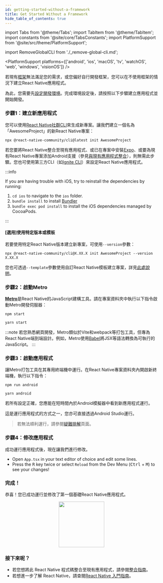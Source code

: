 ```yaml
---
id: getting-started-without-a-framework
title: Get Started Without a Framework
hide_table_of_contents: true
---
```


import Tabs from '@theme/Tabs';
import TabItem from '@theme/TabItem';
import constants from '@site/core/TabsConstants';
import PlatformSupport from '@site/src/theme/PlatformSupport';

import RemoveGlobalCLI from './\_remove-global-cli.md';

<PlatformSupport platforms={['android', 'ios', 'macOS', 'tv', 'watchOS', 'web', 'windows', 'visionOS']} />

若現有[框架](/architecture/glossary#react-native-framework)無法滿足您的需求，或您偏好自行開發框架，您可以在不使用框架的情況下建立React Native應用程式。

為此，您需要先[設定開發環境](set-up-your-environment)。完成環境設定後，請按照以下步驟建立應用程式並開始開發。

### 步驟1：建立新應用程式

<RemoveGlobalCLI />

您可以使用[React Native社群CLI](https://github.com/react-native-community/cli)來生成新專案。讓我們建立一個名為「AwesomeProject」的新React Native專案：

```shell
npx @react-native-community/cli@latest init AwesomeProject
```

若您要將React Native整合至現有應用程式、或已在專案中安裝[Expo](https://docs.expo.dev/bare/installing-expo-modules/)、或要為現有React Native專案添加Android支援（參見[與現有應用程式整合](integration-with-existing-apps.md)），則無需此步驟。您也可使用第三方CLI（如[Ignite CLI](https://github.com/infinitered/ignite)）來設定React Native應用程式。

:::info

If you are having trouble with iOS, try to reinstall the dependencies by running:

1. `cd ios` to navigate to the `ios` folder.
2. `bundle install` to install [Bundler](https://bundler.io/)
3. `bundle exec pod install` to install the iOS dependencies managed by CocoaPods.

:::

#### [選用]使用特定版本或模板

若要使用特定React Native版本建立新專案，可使用`--version`參數：

```shell
npx @react-native-community/cli@X.XX.X init AwesomeProject --version X.XX.X
```

您也可透過`--template`參數使用自訂React Native模板建立專案，詳見[此處說明](https://github.com/react-native-community/cli/blob/main/docs/init.md#initializing-project-with-custom-template)。

### 步驟2：啟動Metro

[**Metro**](https://metrobundler.dev/)是React Native的JavaScript建構工具。請在專案資料夾中執行以下指令啟動Metro開發伺服器：

<Tabs groupId="package-manager" queryString defaultValue={constants.defaultPackageManager} values={constants.packageManagers}>
<TabItem value="npm">

```shell
npm start
```

</TabItem>
<TabItem value="yarn">

```shell
yarn start
```

</TabItem>
</Tabs>

:::note
若您熟悉網頁開發，Metro類似於Vite和webpack等打包工具，但專為React Native端到端設計。例如，Metro使用[Babel](https://babel.dev/)將JSX等語法轉換為可執行的JavaScript。
:::

### 步驟3：啟動應用程式

讓Metro打包工具在其專用終端機中運行。在React Native專案資料夾內開啟新終端機，執行以下指令：

<Tabs groupId="package-manager" queryString defaultValue={constants.defaultPackageManager} values={constants.packageManagers}>
<TabItem value="npm">

```shell
npm run android
```

</TabItem>
<TabItem value="yarn">

```shell
yarn android
```

</TabItem>
</Tabs>

若所有設定正確，您應能在短時間內於Android模擬器中看到新應用程式運行。

這是運行應用程式的方式之一，您亦可直接透過Android Studio運行。

> 若無法順利運行，請參閱[疑難排解](troubleshooting.md)頁面。

### 步驟4：修改應用程式

成功運行應用程式後，現在讓我們進行修改。

- Open `App.tsx` in your text editor of choice and edit some lines.
- Press the <kbd>R</kbd> key twice or select `Reload` from the Dev Menu (<kbd>Ctrl</kbd> + <kbd>M</kbd>) to see your changes!

### 完成！

恭喜！您已成功運行並修改了第一個基礎React Native應用程式。

<center><img src="/docs/assets/GettingStartedCongratulations.png" width="150"></img></center>

### 接下來呢？

- 若您想將此 React Native 程式碼整合至現有應用程式，請參閱[整合指南](integration-with-existing-apps.md)。
- 若想進一步了解 React Native，請查閱[React Native 入門指南](getting-started)。